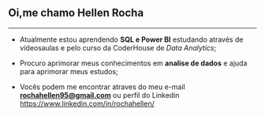 ## Oi,me chamo **Hellen Rocha**
***
- Atualmente estou aprendendo **SQL e Power BI** estudando através de vídeosaulas e pelo curso da CoderHouse de *Data Analytics*;

- Procuro aprimorar meus conhecimentos em **analise de dados** e ajuda para aprimorar meus estudos;

- Vocês podem me encontrar atraves do meu e-mail **rochahellen95@gmail.com** ou perfil do Linkedin https://www.linkedin.com/in/rochahellen/

